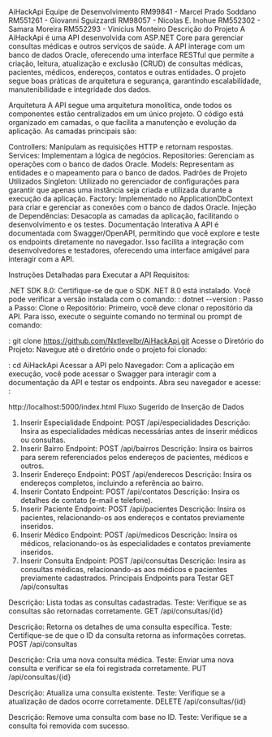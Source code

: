 AiHackApi
Equipe de Desenvolvimento
RM99841 - Marcel Prado Soddano
RM551261 - Giovanni Sguizzardi
RM98057 - Nicolas E. Inohue
RM552302 - Samara Moreira
RM552293 - Vinicius Monteiro
Descrição do Projeto
A AiHackApi é uma API desenvolvida com ASP.NET Core para gerenciar consultas médicas e outros serviços de saúde. A API interage com um banco de dados Oracle, oferecendo uma interface RESTful que permite a criação, leitura, atualização e exclusão (CRUD) de consultas médicas, pacientes, médicos, endereços, contatos e outras entidades. O projeto segue boas práticas de arquitetura e segurança, garantindo escalabilidade, manutenibilidade e integridade dos dados.

Arquitetura
A API segue uma arquitetura monolítica, onde todos os componentes estão centralizados em um único projeto. O código está organizado em camadas, o que facilita a manutenção e evolução da aplicação. As camadas principais são:

Controllers: Manipulam as requisições HTTP e retornam respostas.
Services: Implementam a lógica de negócios.
Repositories: Gerenciam as operações com o banco de dados Oracle.
Models: Representam as entidades e o mapeamento para o banco de dados.
Padrões de Projeto Utilizados
Singleton: Utilizado no gerenciador de configurações para garantir que apenas uma instância seja criada e utilizada durante a execução da aplicação.
Factory: Implementado no ApplicationDbContext para criar e gerenciar as conexões com o banco de dados Oracle.
Injeção de Dependências: Desacopla as camadas da aplicação, facilitando o desenvolvimento e os testes.
Documentação Interativa
A API é documentada com Swagger/OpenAPI, permitindo que você explore e teste os endpoints diretamente no navegador. Isso facilita a integração com desenvolvedores e testadores, oferecendo uma interface amigável para interagir com a API.

Instruções Detalhadas para Executar a API
Requisitos:

.NET SDK 8.0: Certifique-se de que o SDK .NET 8.0 está instalado. Você pode verificar a versão instalada com o comando:
:
dotnet --version
:
Passo a Passo:
Clone o Repositório: Primeiro, você deve clonar o repositório da API. Para isso, execute o seguinte comando no terminal ou prompt de comando:

:
git clone https://github.com/Nxtlevelbr/AiHackApi.git
Acesse o Diretório do Projeto: Navegue até o diretório onde o projeto foi clonado:

:
cd AiHackApi
Acessar a API pelo Navegador: Com a aplicação em execução, você pode acessar o Swagger para interagir com a documentação da API e testar os endpoints. Abra seu navegador e acesse:
:

http://localhost:5000/index.html
Fluxo Sugerido de Inserção de Dados
1. Inserir Especialidade
Endpoint: POST /api/especialidades
Descrição: Insira as especialidades médicas necessárias antes de inserir médicos ou consultas.
2. Inserir Bairro
Endpoint: POST /api/bairros
Descrição: Insira os bairros para serem referenciados pelos endereços de pacientes, médicos e outros.
3. Inserir Endereço
Endpoint: POST /api/enderecos
Descrição: Insira os endereços completos, incluindo a referência ao bairro.
4. Inserir Contato
Endpoint: POST /api/contatos
Descrição: Insira os detalhes de contato (e-mail e telefone).
5. Inserir Paciente
Endpoint: POST /api/pacientes
Descrição: Insira os pacientes, relacionando-os aos endereços e contatos previamente inseridos.
6. Inserir Médico
Endpoint: POST /api/medicos
Descrição: Insira os médicos, relacionando-os às especialidades e contatos previamente inseridos.
7. Inserir Consulta
Endpoint: POST /api/consultas
Descrição: Insira as consultas médicas, relacionando-as aos médicos e pacientes previamente cadastrados.
Principais Endpoints para Testar
GET /api/consultas

Descrição: Lista todas as consultas cadastradas.
Teste: Verifique se as consultas são retornadas corretamente.
GET /api/consultas/{id}

Descrição: Retorna os detalhes de uma consulta específica.
Teste: Certifique-se de que o ID da consulta retorna as informações corretas.
POST /api/consultas

Descrição: Cria uma nova consulta médica.
Teste: Enviar uma nova consulta e verificar se ela foi registrada corretamente.
PUT /api/consultas/{id}

Descrição: Atualiza uma consulta existente.
Teste: Verifique se a atualização de dados ocorre corretamente.
DELETE /api/consultas/{id}

Descrição: Remove uma consulta com base no ID.
Teste: Verifique se a consulta foi removida com sucesso.